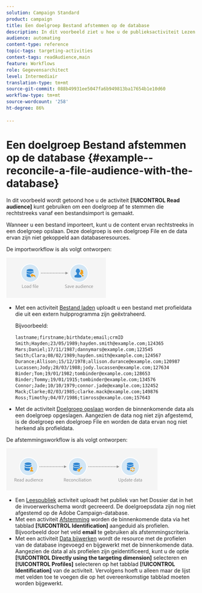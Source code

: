 ```yaml
---
solution: Campaign Standard
product: campaign
title: Een doelgroep Bestand afstemmen op de database
description: In dit voorbeeld ziet u hoe u de publieksactiviteit Lezen gebruikt om een publiek te combineren dat rechtstreeks is gemaakt op basis van een geïmporteerd bestand.
audience: automating
content-type: reference
topic-tags: targeting-activities
context-tags: readAudience,main
feature: Workflows
role: Gegevensarchitect
level: Intermediair
translation-type: tm+mt
source-git-commit: 088b49931ee5047fa6b949813ba17654b1e10d60
workflow-type: tm+mt
source-wordcount: '258'
ht-degree: 86%

---
```



# Een doelgroep Bestand afstemmen op de database {#example--reconcile-a-file-audience-with-the-database}

In dit voorbeeld wordt getoond hoe u de activiteit **[!UICONTROL Read audience]** kunt gebruiken om een doelgroep af te stemmen die rechtstreeks vanaf een bestandsimport is gemaakt.

Wanneer u een bestand importeert, kunt u de content ervan rechtstreeks in een doelgroep opslaan. Deze doelgroep is een doelgroep File en de data ervan zijn niet gekoppeld aan databaseresources.

De importworkflow is als volgt ontworpen:

![](assets/readaudience_activity_example3.png)

* Met een activiteit [Bestand laden](../../automating/using/load-file.md) uploadt u een bestand met profieldata die uit een extern hulpprogramma zijn geëxtraheerd.

   Bijvoorbeeld:

   ```
   lastname;firstname;birthdate;email;crmID
   Smith;Hayden;23/05/1989;hayden.smith@example.com;124365
   Mars;Daniel;17/11/1987;dannymars@example.com;123545
   Smith;Clara;08/02/1989;hayden.smith@example.com;124567
   Durance;Allison;15/12/1978;allison.durance@example.com;120987
   Lucassen;Jody;28/03/1988;jody.lucassen@example.com;127634
   Binder;Tom;19/01/1982;tombinder@example.com;128653
   Binder;Tommy;19/01/1915;tombinder@example.com;134576
   Connor;Jade;10/10/1979;connor.jade@example.com;132452
   Mack;Clarke;02/03/1985;clarke.mack@example.com;149876
   Ross;Timothy;04/07/1986;timross@example.com;157643
   ```

* Met de activiteit [Doelgroep opslaan](../../automating/using/save-audience.md) worden de binnenkomende data als een doelgroep opgeslagen. Aangezien de data nog niet zijn afgestemd, is de doelgroep een doelgroep File en worden de data ervan nog niet herkend als profieldata.

De afstemmingsworkflow is als volgt ontworpen:

![](assets/readaudience_activity_example2.png)

* Een [Leespubliek](../../automating/using/read-audience.md) activiteit uploadt het publiek van het Dossier dat in het de invoerwerkschema wordt gecreeerd. De doelgroepsdata zijn nog niet afgestemd op de Adobe Campaign-database.
* Met een activiteit [Afstemming](../../automating/using/reconciliation.md) worden de binnenkomende data via het tabblad **[!UICONTROL Identification]** aangeduid als profielen. Bijvoorbeeld door het veld **email** te gebruiken als afstemmingscriteria.
* Met een activiteit [Data bijwerken](../../automating/using/update-data.md) wordt de resource met de profielen van de database ingevoegd en bijgewerkt met de binnenkomende data. Aangezien de data al als profielen zijn geïdentificeerd, kunt u de optie **[!UICONTROL Directly using the targeting dimension]** selecteren en **[!UICONTROL Profiles]** selecteren op het tabblad **[!UICONTROL Identification]** van de activiteit. Vervolgens hoeft u alleen maar de lijst met velden toe te voegen die op het overeenkomstige tabblad moeten worden bijgewerkt.
